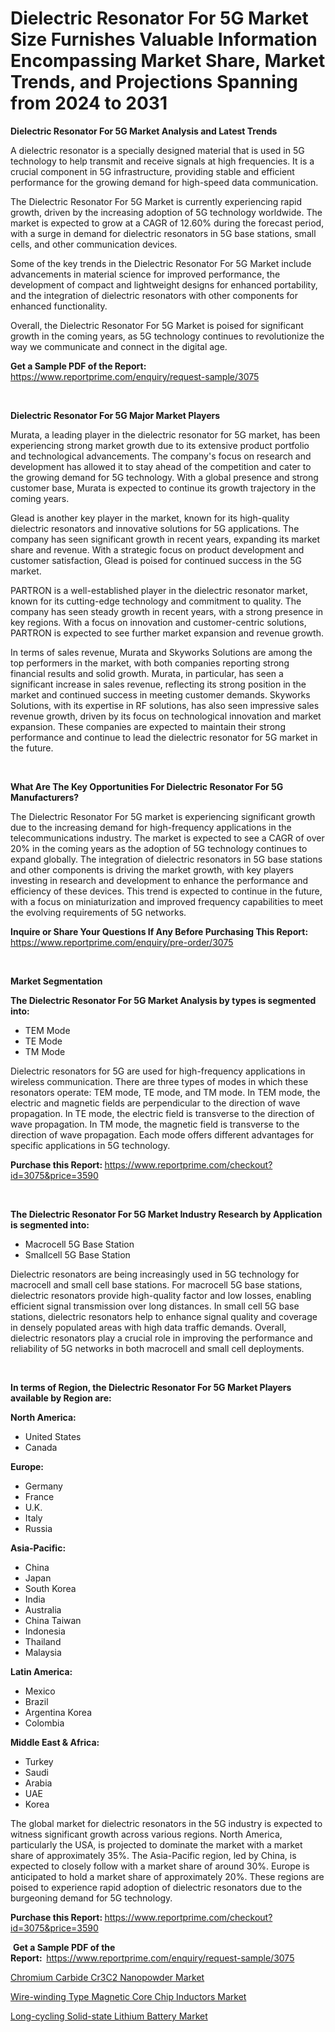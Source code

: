 <p><h1>Dielectric Resonator For 5G Market Size Furnishes Valuable Information Encompassing Market Share, Market Trends, and Projections Spanning from 2024 to 2031</h1></p><p><strong>Dielectric Resonator For 5G Market Analysis and Latest Trends</strong></p>
<p><p>A dielectric resonator is a specially designed material that is used in 5G technology to help transmit and receive signals at high frequencies. It is a crucial component in 5G infrastructure, providing stable and efficient performance for the growing demand for high-speed data communication.</p><p>The Dielectric Resonator For 5G Market is currently experiencing rapid growth, driven by the increasing adoption of 5G technology worldwide. The market is expected to grow at a CAGR of 12.60% during the forecast period, with a surge in demand for dielectric resonators in 5G base stations, small cells, and other communication devices.</p><p>Some of the key trends in the Dielectric Resonator For 5G Market include advancements in material science for improved performance, the development of compact and lightweight designs for enhanced portability, and the integration of dielectric resonators with other components for enhanced functionality.</p><p>Overall, the Dielectric Resonator For 5G Market is poised for significant growth in the coming years, as 5G technology continues to revolutionize the way we communicate and connect in the digital age.</p></p>
<p><strong>Get a Sample PDF of the Report:&nbsp;</strong> <a href="https://www.reportprime.com/enquiry/request-sample/3075">https://www.reportprime.com/enquiry/request-sample/3075</a></p>
<p>&nbsp;</p>
<p><strong>Dielectric Resonator For 5G Major Market Players</strong></p>
<p><p>Murata, a leading player in the dielectric resonator for 5G market, has been experiencing strong market growth due to its extensive product portfolio and technological advancements. The company's focus on research and development has allowed it to stay ahead of the competition and cater to the growing demand for 5G technology. With a global presence and strong customer base, Murata is expected to continue its growth trajectory in the coming years.</p><p>Glead is another key player in the market, known for its high-quality dielectric resonators and innovative solutions for 5G applications. The company has seen significant growth in recent years, expanding its market share and revenue. With a strategic focus on product development and customer satisfaction, Glead is poised for continued success in the 5G market.</p><p>PARTRON is a well-established player in the dielectric resonator market, known for its cutting-edge technology and commitment to quality. The company has seen steady growth in recent years, with a strong presence in key regions. With a focus on innovation and customer-centric solutions, PARTRON is expected to see further market expansion and revenue growth.</p><p>In terms of sales revenue, Murata and Skyworks Solutions are among the top performers in the market, with both companies reporting strong financial results and solid growth. Murata, in particular, has seen a significant increase in sales revenue, reflecting its strong position in the market and continued success in meeting customer demands. Skyworks Solutions, with its expertise in RF solutions, has also seen impressive sales revenue growth, driven by its focus on technological innovation and market expansion. These companies are expected to maintain their strong performance and continue to lead the dielectric resonator for 5G market in the future.</p></p>
<p>&nbsp;</p>
<p><strong>What Are The Key Opportunities For Dielectric Resonator For 5G Manufacturers?</strong></p>
<p><p>The Dielectric Resonator For 5G market is experiencing significant growth due to the increasing demand for high-frequency applications in the telecommunications industry. The market is expected to see a CAGR of over 20% in the coming years as the adoption of 5G technology continues to expand globally. The integration of dielectric resonators in 5G base stations and other components is driving the market growth, with key players investing in research and development to enhance the performance and efficiency of these devices. This trend is expected to continue in the future, with a focus on miniaturization and improved frequency capabilities to meet the evolving requirements of 5G networks.</p></p>
<p><strong>Inquire or Share Your Questions If Any Before Purchasing This Report:</strong> <a href="https://www.reportprime.com/enquiry/pre-order/3075">https://www.reportprime.com/enquiry/pre-order/3075</a></p>
<p>&nbsp;</p>
<p><strong>Market Segmentation</strong></p>
<p><strong>The Dielectric Resonator For 5G Market Analysis by types is segmented into:</strong></p>
<p><ul><li>TEM Mode</li><li>TE Mode</li><li>TM Mode</li></ul></p>
<p><p>Dielectric resonators for 5G are used for high-frequency applications in wireless communication. There are three types of modes in which these resonators operate: TEM mode, TE mode, and TM mode. In TEM mode, the electric and magnetic fields are perpendicular to the direction of wave propagation. In TE mode, the electric field is transverse to the direction of wave propagation. In TM mode, the magnetic field is transverse to the direction of wave propagation. Each mode offers different advantages for specific applications in 5G technology.</p></p>
<p><strong>Purchase this Report:&nbsp;</strong><a href="https://www.reportprime.com/checkout?id=3075&price=3590">https://www.reportprime.com/checkout?id=3075&price=3590</a></p>
<p>&nbsp;</p>
<p><strong>The Dielectric Resonator For 5G Market Industry Research by Application is segmented into:</strong></p>
<p><ul><li>Macrocell 5G Base Station</li><li>Smallcell 5G Base Station</li></ul></p>
<p><p>Dielectric resonators are being increasingly used in 5G technology for macrocell and small cell base stations. For macrocell 5G base stations, dielectric resonators provide high-quality factor and low losses, enabling efficient signal transmission over long distances. In small cell 5G base stations, dielectric resonators help to enhance signal quality and coverage in densely populated areas with high data traffic demands. Overall, dielectric resonators play a crucial role in improving the performance and reliability of 5G networks in both macrocell and small cell deployments.</p></p>
<p>&nbsp;</p>
<p><strong>In terms of Region, the Dielectric Resonator For 5G Market Players available by Region are:</strong></p>
<p>
    <p> <strong> North America: </strong>
        <ul>
            <li>United States</li>
            <li>Canada</li>
        </ul>
        </p> 
    <p> <strong> Europe: </strong>
        <ul>
            <li>Germany</li>
            <li>France</li>
            <li>U.K.</li>
            <li>Italy</li>
            <li>Russia</li>
        </ul>
        </p> 
    <p> <strong> Asia-Pacific: </strong>
        <ul>
            <li>China</li>
            <li>Japan</li>
            <li>South Korea</li>
            <li>India</li>
            <li>Australia</li>
            <li>China Taiwan</li>
            <li>Indonesia</li>
            <li>Thailand</li>
            <li>Malaysia</li>
        </ul>
        </p> 
    <p> <strong> Latin America: </strong>
        <ul>
            <li>Mexico</li>
            <li>Brazil</li>
            <li>Argentina Korea</li>
            <li>Colombia</li>
        </ul>
        </p> 
    <p> <strong> Middle East & Africa: </strong>
        <ul>
            <li>Turkey</li>
            <li>Saudi</li>
            <li>Arabia</li>
            <li>UAE</li>
            <li>Korea</li>
        </ul>
    </p>
    </p>
<p><p>The global market for dielectric resonators in the 5G industry is expected to witness significant growth across various regions. North America, particularly the USA, is projected to dominate the market with a market share of approximately 35%. The Asia-Pacific region, led by China, is expected to closely follow with a market share of around 30%. Europe is anticipated to hold a market share of approximately 20%. These regions are poised to experience rapid adoption of dielectric resonators due to the burgeoning demand for 5G technology.</p></p>
<p><strong>Purchase this Report: </strong><a href="https://www.reportprime.com/checkout?id=3075&price=3590">https://www.reportprime.com/checkout?id=3075&price=3590</a></p>
<p>&nbsp;<strong>Get a Sample PDF of the Report:&nbsp;&nbsp;</strong><a href="https://www.reportprime.com/enquiry/request-sample/3075">https://www.reportprime.com/enquiry/request-sample/3075</a></p>
<p><strong></strong></p>
<p><p><a href="https://www.linkedin.com/pulse/chromium-carbide-cr3c2-nanopowder-market-provides-comprehensive-qq1bf?trackingId=7GqASLuO6ks3%2F%2BjgBs7ZVw%3D%3D">Chromium Carbide Cr3C2 Nanopowder Market</a></p><p><a href="https://www.linkedin.com/pulse/insights-wire-winding-type-magnetic-core-chip-inductors-market-62kmf?trackingId=zhJSBJnYK1fLmkqHicN8Mg%3D%3D">Wire-winding Type Magnetic Core Chip Inductors Market</a></p><p><a href="https://www.linkedin.com/pulse/long-cycling-solid-state-lithium-battery-market-insights-xgslf?trackingId=JTi%2F1VVHO7WdR%2FVx5ODBaw%3D%3D">Long-cycling Solid-state Lithium Battery Market</a></p></p>